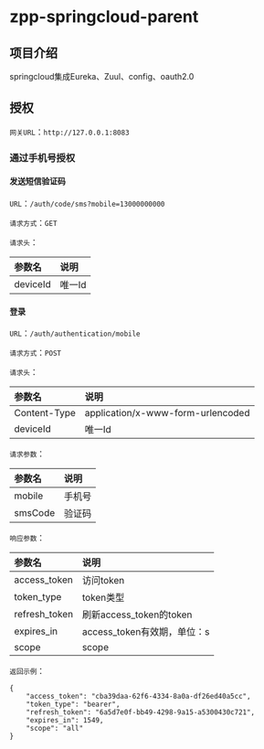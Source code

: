 # zpp-springcloud-parent

## 项目介绍
springcloud集成Eureka、Zuul、config、oauth2.0

## 授权

`网关URL`：`http://127.0.0.1:8083`

### 通过手机号授权

#### 发送短信验证码

`URL`：`/auth/code/sms?mobile=13000000000`

`请求方式`：`GET`

`请求头`：

| 参数名 | 说明 |
| :------------- | :------------ |
| deviceId     | 唯一Id    |

#### 登录
`URL`：`/auth/authentication/mobile`

`请求方式`：`POST`

`请求头`：

| 参数名 | 说明 |
| :------------- | :------------ |
|Content-Type|application/x-www-form-urlencoded|
| deviceId     | 唯一Id    |

`请求参数`：

| 参数名 | 说明 |
| :------------- | :------------ |
|mobile    |手机号|
|smsCode   |验证码|

`响应参数`：

| 参数名 | 说明 |
| :------------- | :------------ |
|access_token    |访问token|
|token_type   |token类型|
|refresh_token   |刷新access_token的token|
|expires_in   |access_token有效期，单位：s|
|scope   |scope|

`返回示例`：
```
{
    "access_token": "cba39daa-62f6-4334-8a0a-df26ed40a5cc",
    "token_type": "bearer",
    "refresh_token": "6a5d7e0f-bb49-4298-9a15-a5300430c721",
    "expires_in": 1549,
    "scope": "all"
}
```
